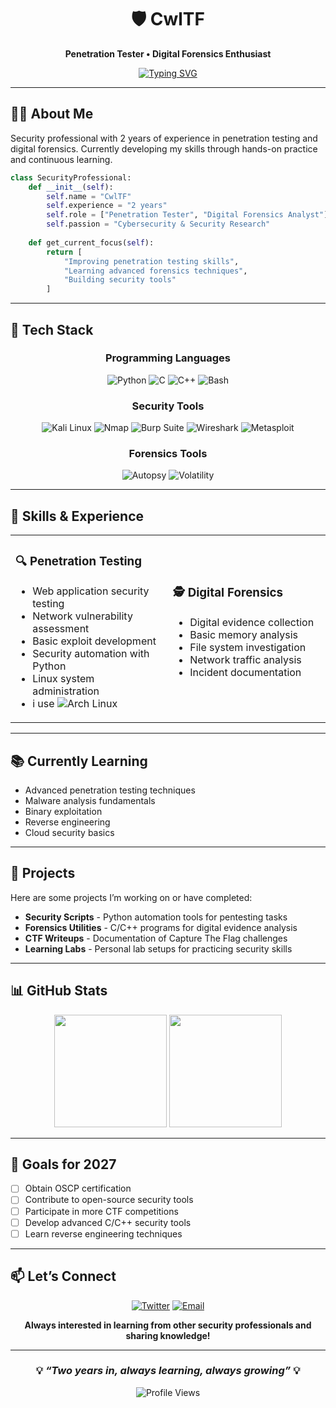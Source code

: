 <div align="center">

# 🛡️ **CwlTF**

**Penetration Tester • Digital Forensics Enthusiast**

[![Typing SVG](https://readme-typing-svg.demolab.com?font=JetBrains+Mono&size=18&duration=3000&pause=1000&color=00D4FF&center=true&vCenter=true&width=600&lines=Security+Professional;Jr+Penetration+Tester;Jr+Digital+Forensics+Analyst)](https://git.io/typing-svg)

</div>

-----

## 👨‍💻 **About Me**

Security professional with 2 years of experience in penetration testing and digital forensics. Currently developing my skills through hands-on practice and continuous learning.

```python
class SecurityProfessional:
    def __init__(self):
        self.name = "CwlTF"
        self.experience = "2 years"
        self.role = ["Penetration Tester", "Digital Forensics Analyst"]
        self.passion = "Cybersecurity & Security Research"
        
    def get_current_focus(self):
        return [
            "Improving penetration testing skills",
            "Learning advanced forensics techniques",
            "Building security tools"
        ]
```

-----

## 🔧 **Tech Stack**

<div align="center">

### **Programming Languages**

![Python](https://img.shields.io/badge/Python-3776AB?style=for-the-badge&logo=python&logoColor=white)
![C](https://img.shields.io/badge/C-00599C?style=for-the-badge&logo=c&logoColor=white)
![C++](https://img.shields.io/badge/C++-00599C?style=for-the-badge&logo=cplusplus&logoColor=white)
![Bash](https://img.shields.io/badge/Bash-4EAA25?style=for-the-badge&logo=gnu-bash&logoColor=white)

### **Security Tools**

![Kali Linux](https://img.shields.io/badge/Kali_Linux-557C94?style=for-the-badge&logo=kali-linux&logoColor=white)
![Nmap](https://img.shields.io/badge/Nmap-4682B4?style=for-the-badge&logoColor=white)
![Burp Suite](https://img.shields.io/badge/Burp_Suite-FF6633?style=for-the-badge&logo=burpsuite&logoColor=white)
![Wireshark](https://img.shields.io/badge/Wireshark-1679A7?style=for-the-badge&logo=wireshark&logoColor=white)
![Metasploit](https://img.shields.io/badge/Metasploit-2596CD?style=for-the-badge&logo=metasploit&logoColor=white)

### **Forensics Tools**

![Autopsy](https://img.shields.io/badge/Autopsy-DC143C?style=for-the-badge&logoColor=white)
![Volatility](https://img.shields.io/badge/Volatility-4B0082?style=for-the-badge&logoColor=white)

</div>

-----

## 🎯 **Skills & Experience**

<table>
<tr>
<td width="50%">

### **🔍 Penetration Testing**

- Web application security testing
- Network vulnerability assessment
- Basic exploit development
- Security automation with Python
- Linux system administration
- i use ![Arch Linux](https://img.shields.io/badge/Arch_BTW-1793D1?style=for-the-badge&logo=arch-linux&logoColor=white)

</td>
<td width="50%">

### **🕵️ Digital Forensics**

- Digital evidence collection
- Basic memory analysis
- File system investigation
- Network traffic analysis
- Incident documentation

</td>
</tr>
</table>

-----

## 📚 **Currently Learning**

- Advanced penetration testing techniques
- Malware analysis fundamentals
- Binary exploitation
- Reverse engineering
- Cloud security basics

-----

## 🚀 **Projects**

Here are some projects I’m working on or have completed:

- **Security Scripts** - Python automation tools for pentesting tasks
- **Forensics Utilities** - C/C++ programs for digital evidence analysis
- **CTF Writeups** - Documentation of Capture The Flag challenges
- **Learning Labs** - Personal lab setups for practicing security skills

-----

## 📊 **GitHub Stats**

<div align="center">

<img height="180em" src="https://github-readme-stats.vercel.app/api?username=CwlTF&show_icons=true&theme=github_dark&include_all_commits=true&count_private=true&hide_border=true&title_color=00D4FF&icon_color=00D4FF&text_color=c9d1d9"/>

<img height="180em" src="https://github-readme-stats.vercel.app/api/top-langs/?username=CwlTF&layout=compact&theme=github_dark&hide_border=true&title_color=00D4FF&text_color=c9d1d9"/>

</div>

-----

## 🎯 **Goals for 2027**

- [ ] Obtain OSCP certification
- [ ] Contribute to open-source security tools
- [ ] Participate in more CTF competitions
- [ ] Develop advanced C/C++ security tools
- [ ] Learn reverse engineering techniques

-----

## 📫 **Let’s Connect**

<div align="center">
    
[![Twitter](https://img.shields.io/badge/Twitter-1DA1F2?style=for-the-badge&logo=twitter&logoColor=white)](https://x.com/cwltff)
[![Email](https://img.shields.io/badge/Email-D14836?style=for-the-badge&logo=gmail&logoColor=white)](mailto:cwltfx11@protonmail.com)

**Always interested in learning from other security professionals and sharing knowledge!**

</div>

-----

<div align="center">

### 💡 *“Two years in, always learning, always growing”* 💡

![Profile Views](https://komarev.com/ghpvc/?username=CwlTF&color=00d4ff&style=for-the-badge&label=Profile+Views)

</div>
